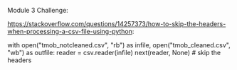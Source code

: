 Module 3 Challenge:


https://stackoverflow.com/questions/14257373/how-to-skip-the-headers-when-processing-a-csv-file-using-python:

with open("tmob_notcleaned.csv", "rb") as infile, open("tmob_cleaned.csv", "wb") as outfile:
   reader = csv.reader(infile)
   next(reader, None)  # skip the headers

   

